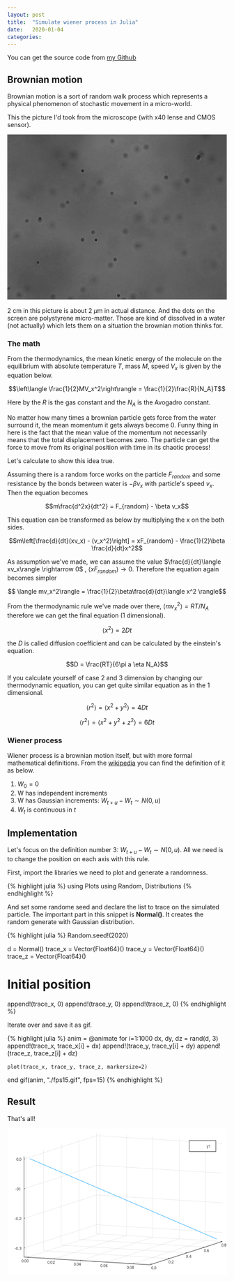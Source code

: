 ```yaml
---
layout: post
title:  "Simulate wiener process in Julia"
date:   2020-01-04
categories: 
---
```


<script type="text/x-mathjax-config">
  MathJax.Hub.Config({
    extensions: [
      "tex2jax.js",  
      "MathMenu.js",
      "MathZoom.js",
      "AssistiveMML.js",
      "a11y/accessibility-menu.js"
    ],
    tex2jax: {      // AND HERE
      inlineMath: [['$', '$']],
      displayMath: [['$$', '$$']]
    },
    jax: ["input/TeX", "output/CommonHTML"],
    TeX: {
      extensions: [
        "AMSmath.js",
        "AMSsymbols.js",
        "noErrors.js",
        "noUndefined.js",
      ]
    }
  });
</script>
<script type="text/javascript" async
  src="https://cdnjs.cloudflare.com/ajax/libs/mathjax/2.7.5/MathJax.js?config=TeX-MML-AM_CHTML">
</script>

You can get the source code from [my Github](https://github.com/cfr2ak/wiener-process-julia)

## Brownian motion

Brownian motion is a sort of random walk process which represents a physical phenomenon of
stochastic movement in a micro-world.

This the picture I'd took from the microscope (with x40 lense and CMOS sensor).

![Picture of the brownian particle](/assets/brown.jpg)

2 cm in this picture is about 2 $\mu$m in actual distance. And the dots on the screen are 
polystyrene micro-matter. Those are kind of dissolved in a water (not actually) which lets them
on a situation the brownian motion thinks for.

### The math

From the thermodynamics, the mean kinetic energy of the molecule on the equilibrium with
absolute temperature $T$, mass $M$, speed $V_x$ is given by the equation below.

$$\left\langle \frac{1}{2}MV_x^2\right\rangle = \frac{1}{2}\frac{R}{N_A}T$$

Here by the $R$ is the gas constant and the $N_A$ is the Avogadro constant.

No matter how many times a brownian particle gets force from the water
surround it, the mean momentum it gets always become 0. Funny thing in here is 
the fact that the mean value of the momentum not necessarily means that the total displacement
becomes zero. The particle can get the force to move from its original position
with time in its chaotic process!

Let's calculate to show this idea true.

Assuming there is a random force works on the particle $F_{random}$ and some resistance by the 
bonds between water is $-\beta v_x$ with particle's speed $v_x$. Then the equation becomes

$$m\frac{d^2x}{dt^2} = F_{random} - \beta v_x$$

This equation can be transformed as below by multiplying the x on the both sides.

$$m\left[\frac{d}{dt}(xv_x) - (v_x^2)\right] = xF_{random} - \frac{1}{2}\beta \frac{d}{dt}x^2$$

As assumption we've made, we can assume the value $\frac{d}{dt}\langle xv_x\rangle \rightarrow 0$
, $\langle x F_{random}\rangle \rightarrow 0$. Therefore the equation again becomes simpler

$$ \langle mv_x^2\rangle = \frac{1}{2}\beta\frac{d}{dt}\langle x^2 \rangle$$

From the thermodynamic rule we've made over there, $\langle mv_x^2\rangle = RT / N_A$ therefore we can
get the final equation (1 dimensional).

$$ \langle x^2 \rangle = 2Dt $$

the $D$ is called diffusion coefficient and can be calculated by the einstein's equation.

$$D = \frac{RT}{6\pi a \eta N_A}$$

If you calculate yourself of case 2 and 3 dimension by changing our thermodynamic equation, you can get quite
similar equation as in the 1 dimensional.

$$\langle r^2 \rangle = \langle x^2 + y^2 \rangle = 4Dt$$

$$\langle r^2 \rangle = \langle x^2 + y^2 + z^2 \rangle = 6Dt$$

### Wiener process

Wiener process is a brownian motion itself, but with more formal mathematical definitions.
From the [wikipedia](https://en.wikipedia.org/wiki/Wiener_process) you can find the definition of it
as below.

1. $W_0 = 0$
2. W has independent increments
3. W has Gaussian increments: $W_{t+u} - W_t \sim N(0, u)$
4. $W_t$ is continuous in $t$

## Implementation

Let's focus on the definition number 3: $W_{t+u} - W_t \sim N(0, u)$.
All we need is to change the position on each axis with this rule.

First, import the libraries we need to plot and generate a randomness.

{% highlight julia %}
using Plots
using Random, Distributions
{% endhighlight %}

And set some randome seed and declare the list to trace on the simulated particle.
The important part in this snippet is **Normal()**. It creates the random generate with
Gaussian distribution.

{% highlight julia %}
Random.seed!(2020)

d = Normal()
trace_x = Vector{Float64}()
trace_y = Vector{Float64}()
trace_z = Vector{Float64}()

# Initial position
append!(trace_x, 0)
append!(trace_y, 0)
append!(trace_z, 0)
{% endhighlight %}

Iterate over and save it as gif.

{% highlight julia %}
anim = @animate for i=1:1000
    dx, dy, dz = rand(d, 3)
    append!(trace_x, trace_x[i] + dx)
    append!(trace_y, trace_y[i] + dy)
    append!(trace_z, trace_z[i] + dz)

    plot(trace_x, trace_y, trace_z, markersize=2)
end
gif(anim, "./fps15.gif", fps=15)
{% endhighlight %}

## Result

That's all!

![Animation of the simulation](/assets/fps15.gif)